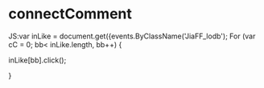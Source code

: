 # connectComment


JS:var inLike = document.get({events.ByClassName('JiaFF_lodb');
For (var cC = 0; bb< inLike.length, bb++) {

inLike[bb].click();

}





